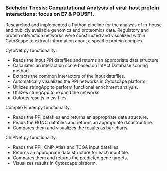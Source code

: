 ### Bachelor Thesis: Computational Analysis of viral-host protein interactions: focus on E7 & POU5F1.

Researched and implemented a Python pipeline for the analysis of in-house and publicly available genomics and proteomics data. Regulatory and protein interaction networks were constructed and visualized within CytoScape to extract information about a specific protein complex.

CytoNet.py functionality:
- Reads the input PPI datafiles and returns an appropriate data structure.
- Calculates an interaction score based on IntAct Database scoring method.
- Extracts the common interactors of the input datafiles.
- Automatically visualizes the PPI networks in Cytoscape platform.
- Utilizes stringApp to perform functional enrichment analysis.
- Utilizes stringApp to expand the networks.
- Outputs results in tsv files.

ComplexFinder.py functionality:
- Reads the PPI datafiles and returns an appropriate data structure.
- Reads the HGNC datafiles and returns an appropriate datastructure.
- Compares them and visualizes the results as bar charts.

ChIPNet.py functionality:
- Reads the PPI, ChIP-Atlas and TCGA input datafiles.
- Returns an appropriate data structure for each input file.
- Compares them and returns the predicted gene targets.
- Visualizes results in Cytoscape platform.

